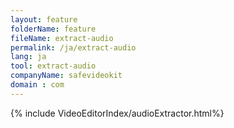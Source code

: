 ```yaml
---
layout: feature
folderName: feature
fileName: extract-audio
permalink: /ja/extract-audio
lang: ja
tool: extract-audio
companyName: safevideokit
domain : com
---
```


{% include VideoEditorIndex/audioExtractor.html%}

   